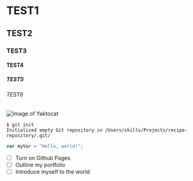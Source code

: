 # TEST1
## TEST2
### TEST3
#### TEST4
##### TEST5 
###### TEST6

![Image of Yaktocat](https://octodex.github.com/images/yaktocat.png)

```
$ git init
Initialized empty Git repository in /Users/skills/Projects/recipe-repository/.git/
```

```javascript
var myVar = "Hello, world!";
```

- [ ] Turn on Github Pages
- [ ] Outline my portfolio
- [ ] Introduce myself to the world 
